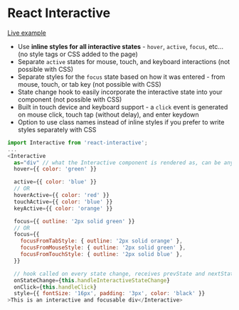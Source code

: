 # React Interactive

[Live example](http://react-interactive.rafrex.com)
- Use **inline styles for all interactive states** - `hover`, `active`, `focus`, etc... (no style tags or CSS added to the page)
- Separate `active` states for mouse, touch, and keyboard interactions (not possible with CSS)
- Separate styles for the `focus` state based on how it was entered - from mouse, touch, or tab key (not possible with CSS)
- State change hook to easily incorporate the interactive state into your component (not possible with CSS)
- Built in touch device and keyboard support - a `click` event is generated on mouse click, touch tap (without delay), and enter keydown
- Option to use class names instead of inline styles if you prefer to write styles separately with CSS

```javascript
import Interactive from 'react-interactive';
...
<Interactive
  as="div" // what the Interactive component is rendered as, can be anything
  hover={{ color: 'green' }}

  active={{ color: 'blue' }}
  // OR
  hoverActive={{ color: 'red' }}
  touchActive={{ color: 'blue' }}
  keyActive={{ color: 'orange' }}

  focus={{ outline: '2px solid green' }}
  // OR
  focus={{
    focusFromTabStyle: { outline: '2px solid orange' },
    focusFromMouseStyle: { outline: '2px solid green' },
    focusFromTouchStyle: { outline: '2px solid blue' },
  }}

  // hook called on every state change, receives prevState and nextState objects
  onStateChange={this.handleInteractiveStateChange}
  onClick={this.handleClick}
  style={{ fontSize: '16px', padding: '3px', color: 'black' }}
>This is an interactive and focusable div</Interactive>
```
